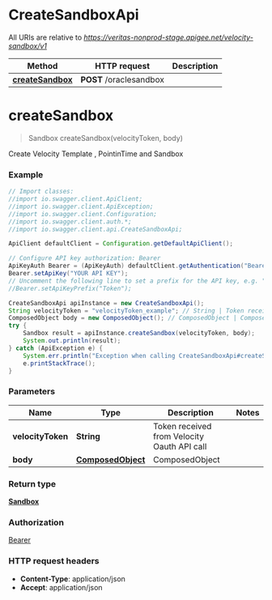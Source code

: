 # CreateSandboxApi

All URIs are relative to *https://veritas-nonprod-stage.apigee.net/velocity-sandbox/v1*

Method | HTTP request | Description
------------- | ------------- | -------------
[**createSandbox**](CreateSandboxApi.md#createSandbox) | **POST** /oraclesandbox | 


<a name="createSandbox"></a>
# **createSandbox**
> Sandbox createSandbox(velocityToken, body)



Create Velocity Template , PointinTime and  Sandbox

### Example
```java
// Import classes:
//import io.swagger.client.ApiClient;
//import io.swagger.client.ApiException;
//import io.swagger.client.Configuration;
//import io.swagger.client.auth.*;
//import io.swagger.client.api.CreateSandboxApi;

ApiClient defaultClient = Configuration.getDefaultApiClient();

// Configure API key authorization: Bearer
ApiKeyAuth Bearer = (ApiKeyAuth) defaultClient.getAuthentication("Bearer");
Bearer.setApiKey("YOUR API KEY");
// Uncomment the following line to set a prefix for the API key, e.g. "Token" (defaults to null)
//Bearer.setApiKeyPrefix("Token");

CreateSandboxApi apiInstance = new CreateSandboxApi();
String velocityToken = "velocityToken_example"; // String | Token received from Velocity Oauth API call
ComposedObject body = new ComposedObject(); // ComposedObject | ComposedObject
try {
    Sandbox result = apiInstance.createSandbox(velocityToken, body);
    System.out.println(result);
} catch (ApiException e) {
    System.err.println("Exception when calling CreateSandboxApi#createSandbox");
    e.printStackTrace();
}
```

### Parameters

Name | Type | Description  | Notes
------------- | ------------- | ------------- | -------------
 **velocityToken** | **String**| Token received from Velocity Oauth API call |
 **body** | [**ComposedObject**](ComposedObject.md)| ComposedObject |

### Return type

[**Sandbox**](Sandbox.md)

### Authorization

[Bearer](../README.md#Bearer)

### HTTP request headers

 - **Content-Type**: application/json
 - **Accept**: application/json

